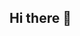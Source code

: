 ## Hi there 👋

<!--
**twarvis/twarvis** is a ✨ _special_ ✨ repository because its `README.md` (this file) appears on your GitHub profile.

Here are some ideas to get you started:

- 🔭 I’m currently working on ...
- 🌱 I’m currently learning ...
- 👯 I’m looking to collaborate on ...
- 🤔 I’m looking for help with ...
- 💬 Ask me about ...
- 📫 How to reach me: ...
- 😄 Pronouns: ...
- ⚡ Fun fact: ...
# 🤖 WhatsApp Automation Bot

A powerful, AI-driven WhatsApp bot for automating messages, managing groups, recovering deleted messages, and more. Built with Node.js and the WhatsApp Web API.

![Demo](https://img.shields.io/badge/Demo-Live-green) 
![License](https://img.shields.io/badge/License-MIT-blue)

## ✨ Features

- **Auto-Reply**: Smart replies to messages using NLP
- **Message Recovery**: Retrieve deleted messages
- **Group Management**: Auto-welcome, moderation, announcements
- **Broadcast**: Send bulk messages to saved contacts
- **Chatbot**: ChatGPT-like conversational interface
- **Scheduler**: Send messages at specific times
- **Multi-Device**: Works without keeping phone connected

## 🛠️ Technologies Used

- **Node.js** (Backend)
- **WhatsApp Web API** (via [whatsapp-web.js](https://wwebjs.dev))
- **MongoDB** (Database)
- **Natural Language Processing** (Dialogflow/NLP.js)
- **Express.js** (Optional web dashboard)

## 🚀 Quick Start

### Prerequisites
- Node.js v16+
- npm/yarn
- MongoDB Atlas (or local)
- WhatsApp account

### Installation
1. Clone the repo:
   ```bash
   git clone https://github.com/yourusername/whatsapp-bot.git
   cd whatsapp-botmodule.exports = {
  prefix: '!', // Command prefix
  adminNumbers: ['1234567890'], // Admin phone numbers
  autoReply: true, // Enable auto-reply
  // ... other settings
}
